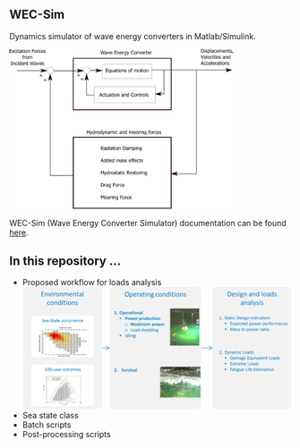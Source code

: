## WEC-Sim
Dynamics simulator of wave energy converters in Matlab/Simulink.

<img src="https://raw.githubusercontent.com/brauliobarahona/WEC-Sim-1/master/wecsim_smaller.png" width="400">


[workflow]: https://raw.githubusercontent.com/brauliobarahona/WEC-Sim-1/master/loads_analysis_workflow.png "Proposed loads analysis workflow" 


WEC-Sim (Wave Energy Converter Simulator) documentation can be found [here](http://wec-sim.github.io/WEC-Sim).


## In this repository ...
+ Proposed workflow for loads analysis
![alt text][workflow]
+ Sea state class
+ Batch scripts
+ Post-processing scripts
